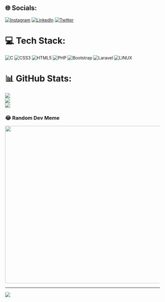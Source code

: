 
## 🌐 Socials:
[![Instagram](https://img.shields.io/badge/Instagram-%23E4405F.svg?logo=Instagram&logoColor=white)](https://instagram.com/mohamed_kobaa_) [![LinkedIn](https://img.shields.io/badge/LinkedIn-%230077B5.svg?logo=linkedin&logoColor=white)](https://linkedin.com/in/mohamed-kobaa) [![Twitter](https://img.shields.io/badge/Twitter-%231DA1F2.svg?logo=Twitter&logoColor=white)](https://twitter.com/mohamed-kobaa) 

# 💻 Tech Stack:
![C](https://img.shields.io/badge/c-%2300599C.svg?style=for-the-badge&logo=c&logoColor=white) ![CSS3](https://img.shields.io/badge/css3-%231572B6.svg?style=for-the-badge&logo=css3&logoColor=white) ![HTML5](https://img.shields.io/badge/html5-%23E34F26.svg?style=for-the-badge&logo=html5&logoColor=white) ![PHP](https://img.shields.io/badge/php-%23777BB4.svg?style=for-the-badge&logo=php&logoColor=white) ![Bootstrap](https://img.shields.io/badge/bootstrap-%23563D7C.svg?style=for-the-badge&logo=bootstrap&logoColor=white) ![Laravel](https://img.shields.io/badge/laravel-%23FF2D20.svg?style=for-the-badge&logo=laravel&logoColor=white) ![LINUX](https://img.shields.io/badge/Linux-FCC624?style=for-the-badge&logo=linux&logoColor=black)
# 📊 GitHub Stats:
![](https://github-readme-stats.vercel.app/api?username=mkobaa&theme=dark&hide_border=false&include_all_commits=true&count_private=true)<br/>
![](https://github-readme-streak-stats.herokuapp.com/?user=mkobaa&theme=dark&hide_border=false)<br/>
![](https://github-readme-stats.vercel.app/api/top-langs/?username=mkobaa&theme=dark&hide_border=false&include_all_commits=true&count_private=true&layout=compact)

### 😂 Random Dev Meme
<img src="https://rm.up.railway.app/" width="512px"/>

---
[![](https://visitcount.itsvg.in/api?id=mkobaa&icon=0&color=0)](https://visitcount.itsvg.in)

<!-- Proudly created with GPRM ( https://gprm.itsvg.in ) -->
